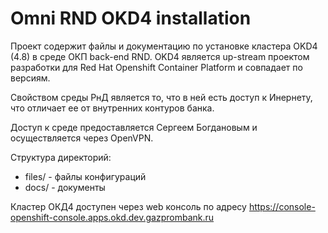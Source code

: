 # Omni RND OKD4 installation

Проект содержит файлы и документацию по установке кластера OKD4 (4.8) в среде ОКП back-end RND.
OKD4 является up-stream проектом разработки для Red Hat Openshift Container Platform и совпадает по версиям. 

Свойством среды РнД является то, что в ней есть доступ к Инернету, что отличает ее от внутренних контуров банка.

Доступ к среде предоставляется Сергеем Богдановым и осуществляется через OpenVPN.

Структура директорий:
* files/ - файлы конфигураций
* docs/ - документы

Кластер ОКД4 доступен через web консоль по адресу https://console-openshift-console.apps.okd.dev.gazprombank.ru